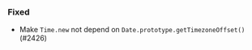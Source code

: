 <!--
### Internal
### Changed
### Added
### Removed
### Deprecated
### Performance
-->

### Fixed

- Make `Time.new` not depend on `Date.prototype.getTimezoneOffset()` (#2426)
